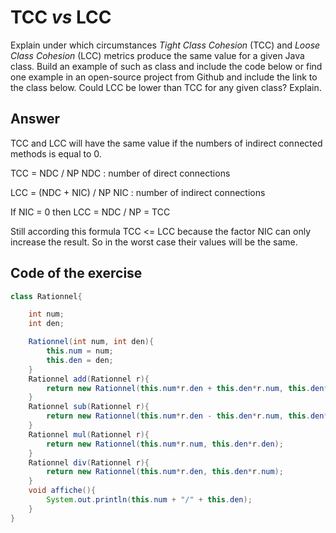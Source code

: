 # TCC *vs* LCC

Explain under which circumstances *Tight Class Cohesion* (TCC) and *Loose Class Cohesion* (LCC) metrics produce the same value for a given Java class. Build an example of such as class and include the code below or find one example in an open-source project from Github and include the link to the class below. Could LCC be lower than TCC for any given class? Explain.

## Answer

TCC and LCC will have the same value if the numbers of indirect connected methods is equal to 0.

TCC = NDC / NP
NDC : number of direct connections

LCC = (NDC + NIC) / NP
NIC : number of indirect connections

If NIC = 0 then LCC = NDC / NP = TCC

Still according this formula TCC <= LCC because the factor NIC can only increase the result. So in the worst case their values will be the same.

## Code of the exercise
```java
class Rationnel{

    int num;
    int den;

    Rationnel(int num, int den){
        this.num = num;
        this.den = den;
    }
    Rationnel add(Rationnel r){
        return new Rationnel(this.num*r.den + this.den*r.num, this.den*r.den);
    }
    Rationnel sub(Rationnel r){
        return new Rationnel(this.num*r.den - this.den*r.num, this.den*r.den);
    }
    Rationnel mul(Rationnel r){
        return new Rationnel(this.num*r.num, this.den*r.den);
    }
    Rationnel div(Rationnel r){
        return new Rationnel(this.num*r.den, this.den*r.num);
    }
    void affiche(){
        System.out.println(this.num + "/" + this.den);
    }    
}
```
